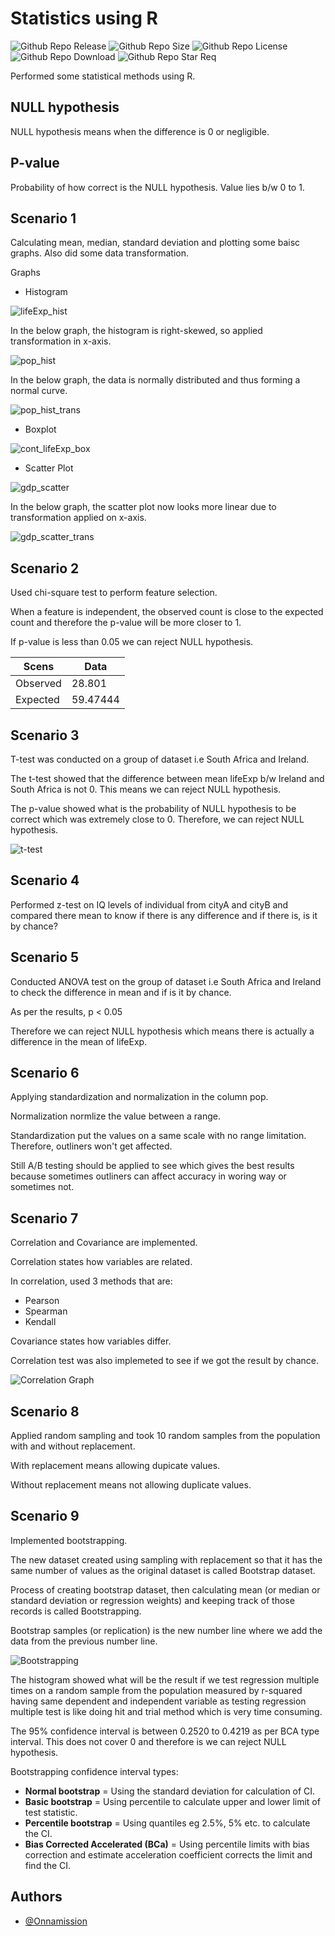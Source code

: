 # Statistics using R

![Github Repo Release](https://img.shields.io/github/release-date/Onnamission/Statistics-using-R)
![Github Repo Size](https://img.shields.io/github/repo-size/Onnamission/Statistics-using-R)
![Github Repo License](https://img.shields.io/github/license/Onnamission/Statistics-using-R)
![Github Repo Download](https://img.shields.io/github/downloads/Onnamission/Statistics-using-R/total)
![Github Repo Star Req](https://img.shields.io/badge/%F0%9F%8C%9F-If%20Useful-BC4E99)

Performed some statistical methods using R.

## NULL hypothesis

NULL hypothesis means when the difference is 0 or negligible.

## P-value

Probability of how correct is the NULL hypothesis. Value lies b/w 0 to 1.

## Scenario 1

Calculating mean, median, standard deviation and plotting some baisc graphs. Also did some data transformation.

Graphs

 - Histogram

 ![lifeExp_hist](Results/lifeExp_hist.png)

 In the below graph, the histogram is right-skewed, so applied transformation in x-axis.

 ![pop_hist](Results/pop_hist.png)
 
 In the below graph, the data is normally distributed and thus forming a normal curve.

 ![pop_hist_trans](Results/pop_hist_trans.png)

 - Boxplot

 ![cont_lifeExp_box](Results/cont_lifeExp_box.png)

 - Scatter Plot

 ![gdp_scatter](Results/gdp_scatter.png)

 In the below graph, the scatter plot now looks more linear due to transformation applied on x-axis.

 ![gdp_scatter_trans](Results/gdp_scatter_trans.png)

## Scenario 2

Used chi-square test to perform feature selection. 

When a feature is independent, the observed count is close to the expected count and therefore the p-value will be more closer to 1.

If p-value is less than 0.05 we can reject NULL hypothesis.

| Scens          | Data    |
| ----------------- | --------|
| Observed | 28.801 |
| Expected | 59.47444 |

## Scenario 3

T-test was conducted on a group of dataset i.e South Africa and Ireland.

The t-test showed that the difference between mean lifeExp b/w Ireland and South Africa is not 0. This means we can reject NULL hypothesis.

The p-value showed what is the probability of NULL hypothesis to be correct which was extremely close to 0. Therefore, we can reject NULL hypothesis.

![t-test](Results/t_test.png)

## Scenario 4

Performed z-test on IQ levels of individual from cityA and cityB and compared there mean to know if there is any difference and if there is, is it by chance?

## Scenario 5

Conducted ANOVA test on the group of dataset i.e South Africa and Ireland to check the difference in mean and if is it by chance.

As per the results, p < 0.05

Therefore we can reject NULL hypothesis which means there is actually a difference in the mean of lifeExp.

## Scenario 6

Applying standardization and normalization in the column pop.

Normalization normlize the value between a range.

Standardization put the values on a same scale with no range limitation. Therefore, outliners won't get affected.

Still A/B testing should be applied to see which gives the best results because sometimes outliners can affect accuracy in woring way or sometimes not.

## Scenario 7

Correlation and Covariance are implemented.

Correlation states how variables are related.

In correlation, used 3 methods that are:

 - Pearson
 - Spearman
 - Kendall

Covariance states how variables differ.

Correlation test was also implemeted to see if we got the result by chance.

![Correlation Graph](Results/corr_graph.png)

## Scenario 8

Applied random sampling and took 10 random samples from the population with and without replacement.

With replacement means allowing dupicate values.

Without replacement means not allowing duplicate values.

## Scenario 9

Implemented bootstrapping.

The new dataset created using sampling with replacement so that it has the same number of values as the original dataset is called Bootstrap dataset.

Process of creating bootstrap dataset, then calculating mean (or median or standard deviation or regression weights) and keeping track of those records is called Bootstrapping.

Bootstrap samples (or replication) is the new number line where we add the data from the previous number line.

![Bootstrapping](Results/boot.png)

The histogram showed what will be the result if we test regression multiple times on a random sample from the population measured by r-squared having same dependent and independent variable as testing regression multiple test is like doing hit and trial method which is very time consuming.

The 95% confidence interval is between 0.2520 to 0.4219 as per BCA type interval. This does not cover 0 and therefore is we can reject NULL hypothesis.

Bootstrapping confidence interval types:

 - <b>Normal bootstrap</b> = Using the standard deviation for calculation of CI.
 - <b>Basic bootstrap</b> = Using percentile to calculate upper and lower limit of test statistic.
 - <b>Percentile bootstrap</b> = Using quantiles eg 2.5%, 5% etc. to calculate the CI. 
 - <b>Bias Corrected Accelerated (BCa)</b> = Using percentile limits with bias correction and estimate acceleration coefficient corrects the limit and find the CI. 
 
 ## Authors

- [@Onnamission](https://www.github.com/Onnamission)
